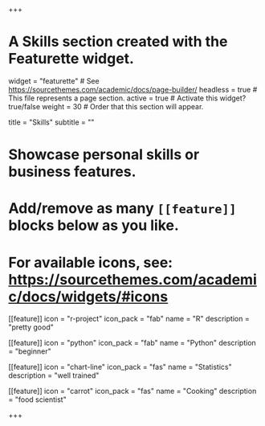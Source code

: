+++
# A Skills section created with the Featurette widget.
widget = "featurette"  # See https://sourcethemes.com/academic/docs/page-builder/
headless = true  # This file represents a page section.
active = true  # Activate this widget? true/false
weight = 30  # Order that this section will appear.

title = "Skills"
subtitle = ""

# Showcase personal skills or business features.
# 
# Add/remove as many `[[feature]]` blocks below as you like.
# 
# For available icons, see: https://sourcethemes.com/academic/docs/widgets/#icons

[[feature]]
  icon = "r-project"
  icon_pack = "fab"
  name = "R"
  description = "pretty good"
  
[[feature]]
  icon = "python"
  icon_pack = "fab"
  name = "Python"
  description = "beginner"
  
[[feature]]
  icon = "chart-line"
  icon_pack = "fas"
  name = "Statistics"
  description = "well trained"  
  
[[feature]]
  icon = "carrot"
  icon_pack = "fas"
  name = "Cooking"
  description = "food scientist"

+++
